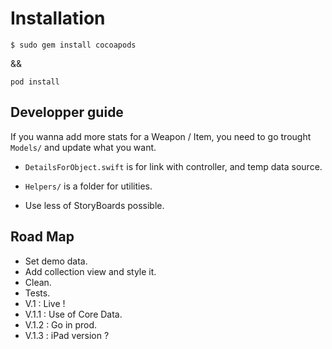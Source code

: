 # Installation

`$ sudo gem install cocoapods`

&&

`pod install`

## Developper guide

If you wanna add more stats for a Weapon / Item, you need to go trought `Models/` and update what you want.

- `DetailsForObject.swift` is for link with controller, and temp data source.

- `Helpers/` is a folder for utilities.

- Use less of StoryBoards possible.


## Road Map

- Set demo data.
- Add collection view and style it.
- Clean.
- Tests.
- V.1 : Live !
- V.1.1 : Use of Core Data.
- V.1.2 : Go in prod.
- V.1.3 : iPad version ?
